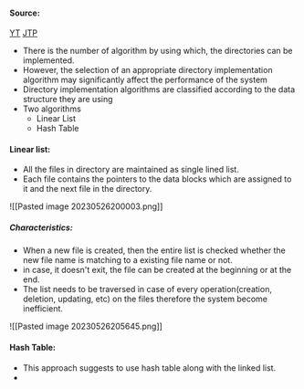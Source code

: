 #### Source:
[YT](https://www.youtube.com/watch?v=t8Rs9AbqHUc&list=PLXj4XH7LcRfDrdQuJTHIPmKMpa7eYVaPm&index=83)
[JTP](https://www.javatpoint.com/os-directory-implementation)


*  There is the number of algorithm by using which, the directories can be implemented.
* However, the selection of an appropriate directory implementation algorithm may significantly affect the performance of the system
* Directory implementation algorithms are classified according to the data structure they are using
* Two algorithms
	* Linear List
	* Hash Table

#### Linear list:

* All the files in directory are maintained as single lined list.
* Each file contains the pointers to the data blocks which are assigned to it and the next file in the directory.

![[Pasted image 20230526200003.png]]

##### Characteristics:

* When a new file is created, then the entire list is checked whether the new file name is matching to a existing file name or not. 
* in case, it doesn't exit, the file can be created at the beginning or at the end.
* The list needs to be traversed in case of every operation(creation, deletion, updating, etc) on the files therefore the system become inefficient.

![[Pasted image 20230526205645.png]]



#### Hash Table:

* This approach suggests to use hash table along with the linked list.
* 